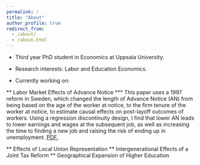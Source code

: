```yaml
---
permalink: /
title: "About"
author_profile: true
redirect_from: 
  - /about/
  - /about.html
---
```


* Third year PhD student in Economics at Uppsala University. 

* Research interests: Labor and Education Economics. 

* Currently working on: 

** Labor Market Effects of Advance Notice
*** This paper uses a 1997 reform in Sweden, which changed the length of Advance Notice (AN) from being based on the age of the worker at notice, to the firm tenure of the worker at notice, to estimate causal effects on post-layoff outcomes of workers. Using a regression discontinuity design, I find that lower AN leads to lower earnings and wages at the subsequent job, as well as increasing the time to finding a new job and raising the risk of ending up in unemployment.
<a href="/files/advance_notice.pdf" target="_blank">PDF.</a>

** Effects of Local Union Representation 
** Intergenerational Effects of a Joint Tax Reform
** Geographical Expansion of Higher Education
